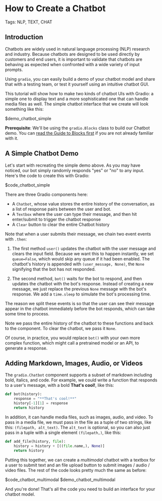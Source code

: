 # How to Create a Chatbot

Tags: NLP, TEXT, CHAT

## Introduction

Chatbots are widely used in natural language processing (NLP) research and industry. Because chatbots are designed to be used directly by customers and end users, it is important to validate that chatbots are behaving as expected when confronted with a wide variety of input prompts. 

Using `gradio`, you can easily build a demo of your chatbot model and share that with a testing team, or test it yourself using an intuitive chatbot GUI.

This tutorial will show how to make two kinds of chatbot UIs with Gradio: a simple one to display text and a more sophisticated one that can handle media files as well. The simple chatbot interface that we create will look something like this:

$demo_chatbot_simple

**Prerequisite**: We'll be using the `gradio.Blocks` class to build our Chatbot demo.
You can [read the Guide to Blocks first](https://gradio.app/quickstart/#blocks-more-flexibility-and-control) if you are not already familiar with it.

## A Simple Chatbot Demo

Let's start with recreating the simple demo above. As you may have noticed, our bot simply randomly responds "yes" or "no" to any input. Here's the code to create this with Gradio:

$code_chatbot_simple

There are three Gradio components here:
* A `Chatbot`, whose value stores the entire history of the conversation, as a list of response pairs between the user and bot. 
* A `Textbox` where the user can type their message, and then hit enter/submit to trigger the chatbot response
* A `Clear` button to clear the entire Chatbot history

Note that when a user submits their message, we chain two event events with `.then`:

1. The first method `user()` updates the chatbot with the user message and clears the input field. Because we want this to happen instantly, we set `queue=False`, which would skip any queue if it had been enabled. The chatbot's history is appended with `(user_message, None)`, the `None` signifying that the bot has not responded.

2. The second method, `bot()` waits for the bot to respond, and then updates the chatbot with the bot's response. Instead of creating a new message, we just replace the previous `None` message with the bot's response. We add a `time.sleep` to simulate the bot's processing time.

The reason we split these events is so that the user can see their message appear in the chatbot immediately before the bot responds, which can take some time to process.

Note we pass the entire history of the chatbot to these functions and back to the component. To clear the chatbot, we pass it `None`.

Of course, in practice, you would replace `bot()` with your own more complex function, which might call a pretrained model or an API, to generate a response.


## Adding Markdown, Images, Audio, or Videos 

The `gradio.Chatbot` component supports a subset of markdown including bold, italics, and code. For example, we could write a function that responds to a user's message, with a bold **That's cool!**, like this:

```py
def bot(history):
    response = "**That's cool!**"
    history[-1][1] = response
    return history
```

In addition, it can handle media files, such as images, audio, and video. To pass in a media file, we must pass in the file as a tuple of two strings, like this: `(filepath, alt_text)`. The `alt_text` is optional, so you can also just pass in a tuple with a single element `(filepath,)`, like this:

```python
def add_file(history, file):
    history = history + [((file.name,), None)]
    return history
```

Putting this together, we can create a *multimodal* chatbot with a textbox for a user to submit text and an file upload button to submit images / audio / video files. The rest of the code looks pretty much the same as before:


$code_chatbot_multimodal
$demo_chatbot_multimodal

And you're done! That's all the code you need to build an interface for your chatbot model. 